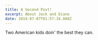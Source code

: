 ```yaml
---
title: A Second Post!
excerpt: About Jack and Diane
date: 2019-07-07T01:57:34.888Z
---
```

Two American kids doin' the best they can.
